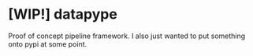 # [WIP!] datapype
Proof of concept pipeline framework. I also just wanted to put something onto pypi at some point.
